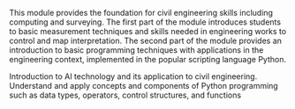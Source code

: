 This module provides the foundation for civil engineering skills including computing and surveying.
The first part of the module introduces students to basic measurement techniques and skills needed in engineering works to control and map interpretation.
The second part of the module provides an introduction to basic programming techniques with applications in the engineering context, implemented in the popular scripting language Python.

Introduction to AI technology and its application to civil engineering. Understand and apply concepts and components of Python programming such as data types, operators, control structures, and functions
